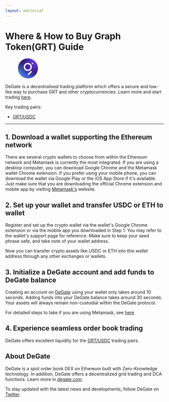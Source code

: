 ```yaml
---
layout: editorial
---
```


# Where & How to Buy Graph Token(GRT) Guide

<figure><img src="../.gitbook/assets/grt_0xc944e90c64b2c07662a292be6244bdf05cda44a7.png" alt="GRT" width="64" style="border-radius: 50%;"><figcaption></figcaption></figure>

DeGate is a decentralised trading platform which offers a secure and low-fee way to purchase GRT and other cryptocurrencies. Learn more and start trading [here](https://app.degate.com/trade/USDC/0xc944e90c64b2c07662a292be6244bdf05cda44a7?utm_source=howtobuy).&#x20;

Key trading pairs:

* [GRT/USDC](https://app.degate.com/trade/USDC/0xc944e90c64b2c07662a292be6244bdf05cda44a7?utm_source=howtobuy)

***

## 1. Download a wallet supporting the Ethereum network

There are several crypto wallets to choose from within the Ethereum network and Metamask is currently the most integrated. If you are using a desktop computer, you can download Google Chrome and the Metamask wallet Chrome extension. If you prefer using your mobile phone, you can download the wallet via Google Play or the iOS App Store if it's available. Just make sure that you are downloading the official Chrome extension and mobile app by visiting [Metamask's](https://metamask.io/) website.

## 2. Set up your wallet and transfer USDC or ETH to wallet

Register and set up the crypto wallet via the wallet's Google Chrome extension or via the mobile app you downloaded in Step 1. You may refer to the wallet's support page for reference. Make sure to keep your seed phrase safe, and take note of your wallet address.&#x20;

Now you can transfer crypto assets like USDC or ETH into this wallet address through any other exchanges or wallets.

## 3. Initialize a DeGate account and add funds to DeGate balance

Creating an account on [DeGate](https://app.degate.com/?utm_source=GRT_howtobuy) using your wallet only takes around 10 seconds. Adding funds into your DeGate balance takes around 30 seconds. Your assets will always remain non-custodial within the DeGate protocol.

For detailed steps to take if you are using Metamask, see [here](https://docs.degate.com/v/product_en/main-features/wallet-connectivity/metamask)

## 4. Experience seamless order book trading

DeGate offers excellent liquidity for the [GRT/USDC](https://app.degate.com/trade/USDC/0xc944e90c64b2c07662a292be6244bdf05cda44a7?utm_source=howtobuy) trading pairs.&#x20;

## About DeGate

DeGate is a spot order book DEX on Ethereum built with Zero-Knowledge technology. In addition, DeGate offers a decentralized grid trading and DCA functions. Learn more in [degate.com](https://degate.com/?utm_source=GRT_howtobuy).

To stay updated with the latest news and developments, follow DeGate on [Twitter](https://twitter.com/degatedex).
